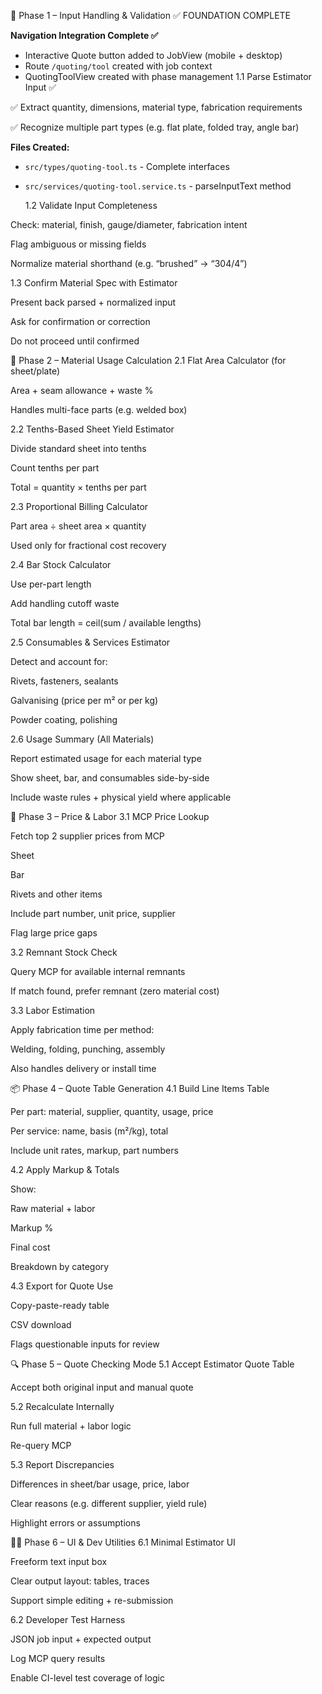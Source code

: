 🧱 Phase 1 – Input Handling & Validation ✅ FOUNDATION COMPLETE

**Navigation Integration Complete ✅**

- Interactive Quote button added to JobView (mobile + desktop)
- Route `/quoting/tool` created with job context
- QuotingToolView created with phase management
  1.1 Parse Estimator Input ✅

✅ Extract quantity, dimensions, material type, fabrication requirements

✅ Recognize multiple part types (e.g. flat plate, folded tray, angle bar)

**Files Created:**

- `src/types/quoting-tool.ts` - Complete interfaces
- `src/services/quoting-tool.service.ts` - parseInputText method

  1.2 Validate Input Completeness

Check: material, finish, gauge/diameter, fabrication intent

Flag ambiguous or missing fields

Normalize material shorthand (e.g. “brushed” → “304/4”)

1.3 Confirm Material Spec with Estimator

Present back parsed + normalized input

Ask for confirmation or correction

Do not proceed until confirmed

📐 Phase 2 – Material Usage Calculation
2.1 Flat Area Calculator (for sheet/plate)

Area + seam allowance + waste %

Handles multi-face parts (e.g. welded box)

2.2 Tenths-Based Sheet Yield Estimator

Divide standard sheet into tenths

Count tenths per part

Total = quantity × tenths per part

2.3 Proportional Billing Calculator

Part area ÷ sheet area × quantity

Used only for fractional cost recovery

2.4 Bar Stock Calculator

Use per-part length

Add handling cutoff waste

Total bar length = ceil(sum / available lengths)

2.5 Consumables & Services Estimator

Detect and account for:

Rivets, fasteners, sealants

Galvanising (price per m² or per kg)

Powder coating, polishing

2.6 Usage Summary (All Materials)

Report estimated usage for each material type

Show sheet, bar, and consumables side-by-side

Include waste rules + physical yield where applicable

🧮 Phase 3 – Price & Labor
3.1 MCP Price Lookup

Fetch top 2 supplier prices from MCP

Sheet

Bar

Rivets and other items

Include part number, unit price, supplier

Flag large price gaps

3.2 Remnant Stock Check

Query MCP for available internal remnants

If match found, prefer remnant (zero material cost)

3.3 Labor Estimation

Apply fabrication time per method:

Welding, folding, punching, assembly

Also handles delivery or install time

📦 Phase 4 – Quote Table Generation
4.1 Build Line Items Table

Per part: material, supplier, quantity, usage, price

Per service: name, basis (m²/kg), total

Include unit rates, markup, part numbers

4.2 Apply Markup & Totals

Show:

Raw material + labor

Markup %

Final cost

Breakdown by category

4.3 Export for Quote Use

Copy-paste-ready table

CSV download

Flags questionable inputs for review

🔍 Phase 5 – Quote Checking Mode
5.1 Accept Estimator Quote Table

Accept both original input and manual quote

5.2 Recalculate Internally

Run full material + labor logic

Re-query MCP

5.3 Report Discrepancies

Differences in sheet/bar usage, price, labor

Clear reasons (e.g. different supplier, yield rule)

Highlight errors or assumptions

🧑‍💻 Phase 6 – UI & Dev Utilities
6.1 Minimal Estimator UI

Freeform text input box

Clear output layout: tables, traces

Support simple editing + re-submission

6.2 Developer Test Harness

JSON job input + expected output

Log MCP query results

Enable CI-level test coverage of logic
